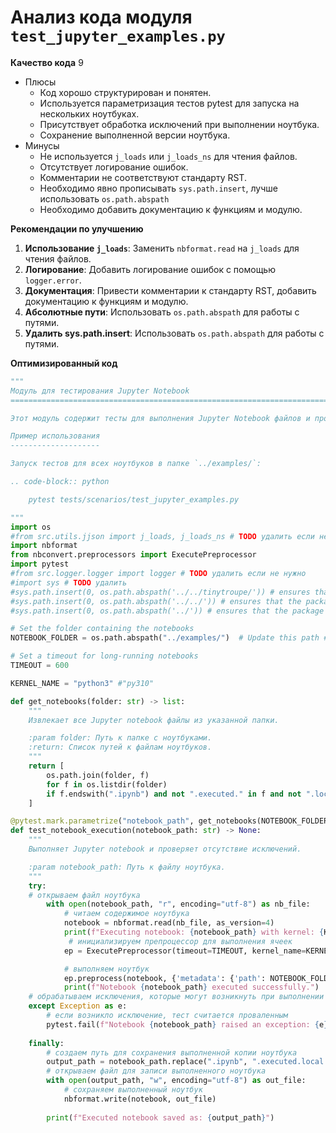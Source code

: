 # Анализ кода модуля `test_jupyter_examples.py`

**Качество кода**
9
 -  Плюсы
    -   Код хорошо структурирован и понятен.
    -   Используется параметризация тестов pytest для запуска на нескольких ноутбуках.
    -   Присутствует обработка исключений при выполнении ноутбука.
    -   Сохранение выполненной версии ноутбука.
 -  Минусы
    -   Не используется `j_loads` или `j_loads_ns` для чтения файлов.
    -   Отсутствует логирование ошибок.
    -   Комментарии не соответствуют стандарту RST.
    -   Необходимо явно прописывать `sys.path.insert`, лучше использовать `os.path.abspath`
    -   Необходимо добавить документацию к функциям и модулю.

**Рекомендации по улучшению**

1.  **Использование `j_loads`**: Заменить `nbformat.read` на `j_loads` для чтения файлов.
2.  **Логирование**: Добавить логирование ошибок с помощью `logger.error`.
3.  **Документация**: Привести комментарии к стандарту RST, добавить документацию к функциям и модулю.
4.  **Абсолютные пути**: Использовать `os.path.abspath` для работы с путями.
5.  **Удалить sys.path.insert**:  Использовать `os.path.abspath` для работы с путями.

**Оптимизированный код**
```python
"""
Модуль для тестирования Jupyter Notebook
=========================================================================================

Этот модуль содержит тесты для выполнения Jupyter Notebook файлов и проверки отсутствия исключений.

Пример использования
--------------------

Запуск тестов для всех ноутбуков в папке `../examples/`:

.. code-block:: python

    pytest tests/scenarios/test_jupyter_examples.py

"""
import os
#from src.utils.jjson import j_loads, j_loads_ns # TODO удалить если не нужно 
import nbformat
from nbconvert.preprocessors import ExecutePreprocessor
import pytest
#from src.logger.logger import logger # TODO удалить если не нужно
#import sys # TODO удалить
#sys.path.insert(0, os.path.abspath('../../tinytroupe/')) # ensures that the package is imported from the parent directory, not the Python installation # TODO удалить
#sys.path.insert(0, os.path.abspath('../../')) # ensures that the package is imported from the parent directory, not the Python installation # TODO удалить
#sys.path.insert(0, os.path.abspath('../')) # ensures that the package is imported from the parent directory, not the Python installation # TODO удалить

# Set the folder containing the notebooks
NOTEBOOK_FOLDER = os.path.abspath("../examples/")  # Update this path # задаем абсолютный путь

# Set a timeout for long-running notebooks
TIMEOUT = 600

KERNEL_NAME = "python3" #"py310"

def get_notebooks(folder: str) -> list:
    """
    Извлекает все Jupyter notebook файлы из указанной папки.

    :param folder: Путь к папке с ноутбуками.
    :return: Список путей к файлам ноутбуков.
    """
    return [
        os.path.join(folder, f)
        for f in os.listdir(folder)
        if f.endswith(".ipynb") and not ".executed." in f and not ".local." in f
    ]

@pytest.mark.parametrize("notebook_path", get_notebooks(NOTEBOOK_FOLDER))
def test_notebook_execution(notebook_path: str) -> None:
    """
    Выполняет Jupyter notebook и проверяет отсутствие исключений.

    :param notebook_path: Путь к файлу ноутбука.
    """
    try:
    # открываем файл ноутбука
        with open(notebook_path, "r", encoding="utf-8") as nb_file:
            # читаем содержимое ноутбука
            notebook = nbformat.read(nb_file, as_version=4)
            print(f"Executing notebook: {notebook_path} with kernel: {KERNEL_NAME}")
             # инициализируем препроцессор для выполнения ячеек
            ep = ExecutePreprocessor(timeout=TIMEOUT, kernel_name=KERNEL_NAME)

            # выполняем ноутбук
            ep.preprocess(notebook, {'metadata': {'path': NOTEBOOK_FOLDER}})
            print(f"Notebook {notebook_path} executed successfully.")
    # обрабатываем исключения, которые могут возникнуть при выполнении
    except Exception as e:
        # если возникло исключение, тест считается проваленным
        pytest.fail(f"Notebook {notebook_path} raised an exception: {e}")
    
    finally:
        # создаем путь для сохранения выполненной копии ноутбука
        output_path = notebook_path.replace(".ipynb", ".executed.local.ipynb")
        # открываем файл для записи выполненного ноутбука
        with open(output_path, "w", encoding="utf-8") as out_file:
            # сохраняем выполненный ноутбук
            nbformat.write(notebook, out_file)
        
        print(f"Executed notebook saved as: {output_path}")
```